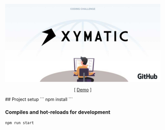 <p align="center">
<img src="./.imgs/header.jpg" alt="Xymatic test">
</p>
<p align="center"> [ <a href="https://vladimirlukyanov.github.io/xymatic-test/">Demo</a> ] </p>
## Project setup
```
npm install
```

### Compiles and hot-reloads for development
```
npm run start
```